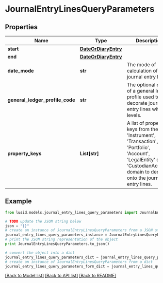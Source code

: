 # JournalEntryLinesQueryParameters


## Properties
Name | Type | Description | Notes
------------ | ------------- | ------------- | -------------
**start** | [**DateOrDiaryEntry**](DateOrDiaryEntry.md) |  | [optional] 
**end** | [**DateOrDiaryEntry**](DateOrDiaryEntry.md) |  | [optional] 
**date_mode** | **str** | The mode of calculation of the journal entry lines. | [optional] 
**general_ledger_profile_code** | **str** | The optional code of a general ledger profile used to decorate journal entry lines with levels. | [optional] 
**property_keys** | **List[str]** | A list of property keys from the &#39;Instrument&#39;, &#39;Transaction&#39;, &#39;Portfolio&#39;, &#39;Account&#39;, &#39;LegalEntity&#39; or &#39;CustodianAccount&#39; domain to decorate onto the journal entry lines. | [optional] 

## Example

```python
from lusid.models.journal_entry_lines_query_parameters import JournalEntryLinesQueryParameters

# TODO update the JSON string below
json = "{}"
# create an instance of JournalEntryLinesQueryParameters from a JSON string
journal_entry_lines_query_parameters_instance = JournalEntryLinesQueryParameters.from_json(json)
# print the JSON string representation of the object
print JournalEntryLinesQueryParameters.to_json()

# convert the object into a dict
journal_entry_lines_query_parameters_dict = journal_entry_lines_query_parameters_instance.to_dict()
# create an instance of JournalEntryLinesQueryParameters from a dict
journal_entry_lines_query_parameters_form_dict = journal_entry_lines_query_parameters.from_dict(journal_entry_lines_query_parameters_dict)
```
[[Back to Model list]](../README.md#documentation-for-models) [[Back to API list]](../README.md#documentation-for-api-endpoints) [[Back to README]](../README.md)


